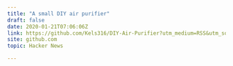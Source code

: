 ```yaml
---
title: "A small DIY air purifier"
draft: false
date: 2020-01-21T07:06:06Z
link: https://github.com/Kels316/DIY-Air-Purifier?utm_medium=RSS&utm_source=hune
site: github.com
topic: Hacker News  

---
```

